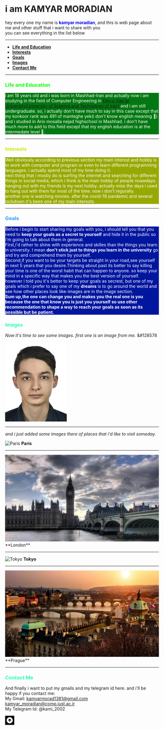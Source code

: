 <h1 id = "beginning">i am KAMYAR MORADIAN</h1>

<p>hey every one my name is<span style="color : blue"><b> kamyar moradian</b></span>, and this is web page about me and other stuff that i want to share with you<br>
   you can see everything in the list below</p>
 
 ---

+ <a href = "#Edu"><strong>Life and Education</strong></a> 
+ <a href = "#Interest"><strong>Interests</strong></a>
+ <a href = "#Goals"><strong>Goals</strong></a>
+ <a href = "#Images"><strong>Images</strong></a>
+ <a href = "#Contact"><strong>Contact Me</strong></a>

---

### <span style = " color : #08FF00 ">Life and Education</span>
<p style = "background-color : #027812 ; color : white" id = "Life and Education">
    i am 18 years old and i was born in Mashhad-Iran and actually now i am studying in the field of Computer Engineering in <a href = "http://www.iust.ac.ir/en" title = "URL of My Uni WebSite">Elm-o-San'at University(University of Science and Technology of Iran)</a> and i am still undergraduate. so, i actually don't have much to say in this case except that my konkoor rank was 491 of manteghe yek(i don't know english meaning &#128578) and i studied in Ario mosalla nejad highschool in Mashhad.
    i don't have much more to add to this field except that my english education is at the intermedate level &#128578.</p>

---
### <span style = " color : #D2E704">Interests</span>
<p style = "background-color : #97A900; color : white" id = "Interest">
    Well obviously according to previous section my main interest and hobby is to work with computer and program or even to learn different programming languages. i actually spend most of my time doing it.<br>
    next thing that i mostly do is surfing the internet and searching for different things in social media, which i think is the main hobby of people noawdays.<br>
    hanging out with my friends is my next hobby. actually miss the days i used to hang out with them for most of the time. now i don't regurally.<br>
    another one is watching movies. after the covid-19 pandemic and several lockdown it's been one of my main interests.
</p>

---

### <span style = " color : #2A9BFF">Goals</span>

<p style = "background-color : #00169F; color : white" id = "Goals">
Before i begin to start sharing my goals with you, i should tell you that you need to <b>keep your goals as a secret to yourself</b> and hide it in the public so i'm going to talk about them in general.<br>
First,i'd rather to shine with experience and skilles than the things you learn in university. I mean <b>don't stick just to things you learn in the university</b> go and try and comprehend them by yourself.<br>
Second,if you want to be your targets be straight in your road,see yourself in next 5 years that you desire.Thinking about past its better to say killing your time is one of the worst habit that can happen to anyone. so keep your mind in a specific way that makes you the best version of yourself.<br>
however i told you it's better to keep your goals as secrest, but one of my goals which i prefer to say one of my <b>dreams</b> is to go around the world and see how other places look like-images are in the image section.<br>
<strong>Sum up,the one can change you and makes you the real one is you because the one that know you is just you yourself so use other recommendation to shape a way to reach your goals as soon as its possible but be patient.</strong>
</p>

### <span style = " color : #2BFFB5" id = "Images">Images</span>

_Now it's time to see some images. first one is an image from me._ &#128578

<img src = "IMG-20201101-WA0017.jpg" alt = "Me" title = "Me">            

--- 

_and i just added some images there of places that i'd like to visit someday._

![Paris](https://images.adsttc.com/media/images/5d44/14fa/284d/d1fd/3a00/003d/large_jpg/eiffel-tower-in-paris-151-medium.jpg?1564742900"Paris")
**Paris**
                                                                     
<hr>
                                                                    
<img src = "./london.jpg" alt = "London" title = "London">
**London**
                                                                     
----
                                                                     
![Tokyo](https://stillmedab.olympic.org/media/Images/OlympicOrg/News/2020/03/24/2020-03-24-tokyo-thumbnail-01.jpg?interpolation=lanczos-none&resize=*:*"Tokyo")
**Tokyo**
                                                                     
----
                                                                     
<img src = "./prague.jpg" alt = "Prague" title = "Prague">
**Prague**
                                                                     
<hr>

### <span style = " color : #2BFFB5" id = "Contact">Contact Me</span>
                                                                     
And finally i want to put my gmails and my telegram id here. and i'll be happy if you contact me:<br>
My Gmail: kamyarmorad1381@gmail.com<br>
          kamyar_moradian@comp.iust.ac.ir<br>
My Telegram Id: @kami_2002<br>
   
<a href = "#beginning"> ![TOP](./upperArrow1.png) </a>
